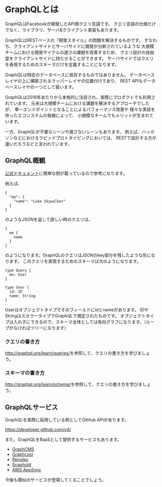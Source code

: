 # GraphQLとは

GraphQLはFacebookが開発したAPI用クエリ言語です。
クエリ言語の仕様だけでなく、ライブラリ、サーバ&クライアント実装もあります。

GraphQLはRESTベースの「開発スタイル」の問題を解決するものです。
すなわち、クライアントサイドとサーバサイドに開発が分断されているような
大規模チームにおける開発サイクルの遅さの課題を改善するため、
クエリ設計の自由度をクライアントサイドに持たせることができます。
サーバサイドではクエリを表現するためのスキーマだけを定義することになります。

GraphQLは特定のデータベースに依存するものではありません。
データベースレイヤの上に構築されるラッパーレイヤの位置付けであり、
REST APIもデータベースレイヤの一つとして扱います。

GraphQLは2016年あたりから本格的に注目され、実際にプロダクトでも利用されています。
元来は大規模チームにおける課題を解決するアプローチでしたが、
単一エンドポイントとなることによるパフォーマンス改善や
様々な実装を伴ったエコシステムの発展によって、
小規模なチームでもメリットが生まれています。

一方、GraphQLが不要なシーンや適さないシーンもあります。
例えば、ハッカソンなどにおけるラピッドプロトタイピングにおいては、
RESTで設計する方が速いだろうなどと言われています。

## GraphQL概観

[公式ドキュメント](http://graphql.org/learn/)に簡単な例が載っているので参考になります。

例えば、

```
{
  "me": {
    "name": "Luke Skywalker"
  }
}
```

のようなJSONを返して欲しい時のクエリは、

```
{
  me {
    name
  }
}
```

のようになります。GraphQLのクエリはJSONのkey部分を残したような形になります。
このクエリを実現するためのスキーマは次のようになります。

```
type Query {
  me: User
}

type User {
  id: ID
  name: String
}
```

Userはオブジェクトタイプでそのフィールドにidとnameがあります。
IDやStringはスカラータイプでGraphQLで規定されたものです。
オブジェクトタイプは入れ子にできるので、スキーマ全体としては有向グラフになります。（ループがなければツリーになります）


### クエリの書き方

<http://graphql.org/learn/queries/>を参照して、クエリの書き方を学びましょう。

### スキーマの書き方

<http://graphql.org/learn/schema/>を参照して、クエリの書き方を学びましょう。

## GraphQLサービス

GraphQLを実際に採用している例としてGitHub APIがあります。

<https://developer.github.com/v4/>

また、GraphQLをBaaSとして提供するサービスもあります。

- [GraphCMS](https://graphcms.com/)
- [Graphcool](https://www.graph.cool/)
- [Reindex](https://www.reindex.io/)
- [Scaphold](https://scaphold.io/)
- [AWS AppSync](https://aws.amazon.com/jp/appsync/)

今後も類似のサービスが登場してくることでしょう。

